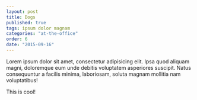 ```yaml
---
layout: post
title: Dogs
published: true
tags: ipsum dolor magnam
categories: "at-the-office"
order: 6
date: "2015-09-16"
---
```



Lorem ipsum dolor sit amet, consectetur adipisicing elit. Ipsa quod aliquam magni, doloremque eum unde debitis voluptatem asperiores suscipit. Natus consequuntur a facilis minima, laboriosam, soluta magnam mollitia nam voluptatibus!

This is cool!

